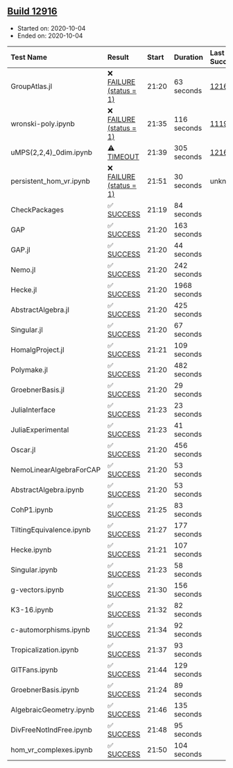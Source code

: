 ## [Build 12916](https://oscarci.mathematik.uni-kl.de/job/oscar/12916/)

* Started on: 2020-10-04
* Ended on: 2020-10-04

| Test Name    | Result | Start | Duration | Last Success | First Failure |
|:-------------|:-------|:------|:---------|:-------------|:--------------|
| GroupAtlas.jl | ❌ [FAILURE (status = 1)](https://oscarci.mathematik.uni-kl.de/job/oscar/12916/artifact/logs/build-12916/GroupAtlas.jl.log) | 21:20 | 63 seconds | [12167](https://oscarci.mathematik.uni-kl.de/job/oscar/12167/) | [12168](https://oscarci.mathematik.uni-kl.de/job/oscar/12168/) |
| wronski-poly.ipynb | ❌ [FAILURE (status = 1)](https://oscarci.mathematik.uni-kl.de/job/oscar/12916/artifact/logs/build-12916/wronski-poly.ipynb.log) | 21:35 | 116 seconds | [11192](https://oscarci.mathematik.uni-kl.de/job/oscar/11192/) | [11193](https://oscarci.mathematik.uni-kl.de/job/oscar/11193/) |
| uMPS(2,2,4)_0dim.ipynb | ⚠ [TIMEOUT](https://oscarci.mathematik.uni-kl.de/job/oscar/12916/artifact/logs/build-12916/uMPS-2-2-4-_0dim.ipynb.log) | 21:39 | 305 seconds | [12167](https://oscarci.mathematik.uni-kl.de/job/oscar/12167/) | [12168](https://oscarci.mathematik.uni-kl.de/job/oscar/12168/) |
| persistent_hom_vr.ipynb | ❌ [FAILURE (status = 1)](https://oscarci.mathematik.uni-kl.de/job/oscar/12916/artifact/logs/build-12916/persistent_hom_vr.ipynb.log) | 21:51 | 30 seconds | unknown | unknown |
| CheckPackages | ✅ [SUCCESS](https://oscarci.mathematik.uni-kl.de/job/oscar/12916/artifact/logs/build-12916/CheckPackages.log) | 21:19 | 84 seconds |  |  |
| GAP | ✅ [SUCCESS](https://oscarci.mathematik.uni-kl.de/job/oscar/12916/artifact/logs/build-12916/GAP.log) | 21:20 | 163 seconds |  |  |
| GAP.jl | ✅ [SUCCESS](https://oscarci.mathematik.uni-kl.de/job/oscar/12916/artifact/logs/build-12916/GAP.jl.log) | 21:20 | 44 seconds |  |  |
| Nemo.jl | ✅ [SUCCESS](https://oscarci.mathematik.uni-kl.de/job/oscar/12916/artifact/logs/build-12916/Nemo.jl.log) | 21:20 | 242 seconds |  |  |
| Hecke.jl | ✅ [SUCCESS](https://oscarci.mathematik.uni-kl.de/job/oscar/12916/artifact/logs/build-12916/Hecke.jl.log) | 21:20 | 1968 seconds |  |  |
| AbstractAlgebra.jl | ✅ [SUCCESS](https://oscarci.mathematik.uni-kl.de/job/oscar/12916/artifact/logs/build-12916/AbstractAlgebra.jl.log) | 21:20 | 425 seconds |  |  |
| Singular.jl | ✅ [SUCCESS](https://oscarci.mathematik.uni-kl.de/job/oscar/12916/artifact/logs/build-12916/Singular.jl.log) | 21:20 | 67 seconds |  |  |
| HomalgProject.jl | ✅ [SUCCESS](https://oscarci.mathematik.uni-kl.de/job/oscar/12916/artifact/logs/build-12916/HomalgProject.jl.log) | 21:21 | 109 seconds |  |  |
| Polymake.jl | ✅ [SUCCESS](https://oscarci.mathematik.uni-kl.de/job/oscar/12916/artifact/logs/build-12916/Polymake.jl.log) | 21:20 | 482 seconds |  |  |
| GroebnerBasis.jl | ✅ [SUCCESS](https://oscarci.mathematik.uni-kl.de/job/oscar/12916/artifact/logs/build-12916/GroebnerBasis.jl.log) | 21:20 | 29 seconds |  |  |
| JuliaInterface | ✅ [SUCCESS](https://oscarci.mathematik.uni-kl.de/job/oscar/12916/artifact/logs/build-12916/JuliaInterface.log) | 21:23 | 23 seconds |  |  |
| JuliaExperimental | ✅ [SUCCESS](https://oscarci.mathematik.uni-kl.de/job/oscar/12916/artifact/logs/build-12916/JuliaExperimental.log) | 21:23 | 41 seconds |  |  |
| Oscar.jl | ✅ [SUCCESS](https://oscarci.mathematik.uni-kl.de/job/oscar/12916/artifact/logs/build-12916/Oscar.jl.log) | 21:20 | 456 seconds |  |  |
| NemoLinearAlgebraForCAP | ✅ [SUCCESS](https://oscarci.mathematik.uni-kl.de/job/oscar/12916/artifact/logs/build-12916/NemoLinearAlgebraForCAP.log) | 21:20 | 53 seconds |  |  |
| AbstractAlgebra.ipynb | ✅ [SUCCESS](https://oscarci.mathematik.uni-kl.de/job/oscar/12916/artifact/logs/build-12916/AbstractAlgebra.ipynb.log) | 21:20 | 53 seconds |  |  |
| CohP1.ipynb | ✅ [SUCCESS](https://oscarci.mathematik.uni-kl.de/job/oscar/12916/artifact/logs/build-12916/CohP1.ipynb.log) | 21:25 | 83 seconds |  |  |
| TiltingEquivalence.ipynb | ✅ [SUCCESS](https://oscarci.mathematik.uni-kl.de/job/oscar/12916/artifact/logs/build-12916/TiltingEquivalence.ipynb.log) | 21:27 | 177 seconds |  |  |
| Hecke.ipynb | ✅ [SUCCESS](https://oscarci.mathematik.uni-kl.de/job/oscar/12916/artifact/logs/build-12916/Hecke.ipynb.log) | 21:21 | 107 seconds |  |  |
| Singular.ipynb | ✅ [SUCCESS](https://oscarci.mathematik.uni-kl.de/job/oscar/12916/artifact/logs/build-12916/Singular.ipynb.log) | 21:23 | 58 seconds |  |  |
| g-vectors.ipynb | ✅ [SUCCESS](https://oscarci.mathematik.uni-kl.de/job/oscar/12916/artifact/logs/build-12916/g-vectors.ipynb.log) | 21:30 | 156 seconds |  |  |
| K3-16.ipynb | ✅ [SUCCESS](https://oscarci.mathematik.uni-kl.de/job/oscar/12916/artifact/logs/build-12916/K3-16.ipynb.log) | 21:32 | 82 seconds |  |  |
| c-automorphisms.ipynb | ✅ [SUCCESS](https://oscarci.mathematik.uni-kl.de/job/oscar/12916/artifact/logs/build-12916/c-automorphisms.ipynb.log) | 21:34 | 92 seconds |  |  |
| Tropicalization.ipynb | ✅ [SUCCESS](https://oscarci.mathematik.uni-kl.de/job/oscar/12916/artifact/logs/build-12916/Tropicalization.ipynb.log) | 21:37 | 93 seconds |  |  |
| GITFans.ipynb | ✅ [SUCCESS](https://oscarci.mathematik.uni-kl.de/job/oscar/12916/artifact/logs/build-12916/GITFans.ipynb.log) | 21:44 | 129 seconds |  |  |
| GroebnerBasis.ipynb | ✅ [SUCCESS](https://oscarci.mathematik.uni-kl.de/job/oscar/12916/artifact/logs/build-12916/GroebnerBasis.ipynb.log) | 21:24 | 89 seconds |  |  |
| AlgebraicGeometry.ipynb | ✅ [SUCCESS](https://oscarci.mathematik.uni-kl.de/job/oscar/12916/artifact/logs/build-12916/AlgebraicGeometry.ipynb.log) | 21:46 | 135 seconds |  |  |
| DivFreeNotIndFree.ipynb | ✅ [SUCCESS](https://oscarci.mathematik.uni-kl.de/job/oscar/12916/artifact/logs/build-12916/DivFreeNotIndFree.ipynb.log) | 21:48 | 95 seconds |  |  |
| hom_vr_complexes.ipynb | ✅ [SUCCESS](https://oscarci.mathematik.uni-kl.de/job/oscar/12916/artifact/logs/build-12916/hom_vr_complexes.ipynb.log) | 21:50 | 104 seconds |  |  |

